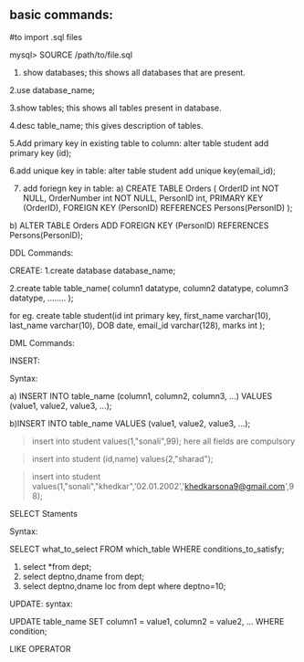 
<h2>basic commands:</h2>
#to import .sql files

mysql> SOURCE /path/to/file.sql

1. show databases;
 this shows all databases that are present.

2.use database_name;

3.show tables;
this shows all tables present in database.

4.desc table_name;
this gives description of tables.

5.Add primary key in existing table to column:
alter table student add primary key (id);

6.add unique key in table:
 alter table student add unique key(email_id);

7. add foriegn key in table:
a)
CREATE TABLE Orders (
    OrderID int NOT NULL,
    OrderNumber int NOT NULL,
    PersonID int,
    PRIMARY KEY (OrderID),
    FOREIGN KEY (PersonID) REFERENCES Persons(PersonID)
);

b)
ALTER TABLE Orders
ADD FOREIGN KEY (PersonID) REFERENCES Persons(PersonID);

DDL Commands:

 CREATE:
1.create database database_name;

2.create table table_name(
column1 datatype,
column2 datatype,
column3 datatype,
........
);


for eg. create table student(id int primary key,
first_name varchar(10),
last_name varchar(10),
DOB date,
email_id varchar(128),
marks int
);

  



DML Commands:

INSERT:

 Syntax:

a) INSERT INTO table_name (column1, column2, column3, ...)
VALUES (value1, value2, value3, ...);

b)INSERT INTO table_name
VALUES (value1, value2, value3, ...);

>insert into student values(1,"sonali",99);
here all fields are compulsory

> insert into student (id,name) values(2,"sharad");

>insert into student values(1,"sonali","khedkar",'02.01.2002','khedkarsona9@gmail.com',98);

SELECT Staments

 Syntax:

SELECT what_to_select
FROM which_table
WHERE conditions_to_satisfy;

1) select *from dept;
2) select deptno,dname from dept;
3) select deptno,dname loc from dept where deptno=10;

UPDATE:
syntax:

UPDATE table_name
SET column1 = value1, column2 = value2, ...
WHERE condition;

LIKE OPERATOR
